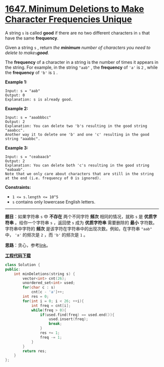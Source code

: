 # [1647. Minimum Deletions to Make Character Frequencies Unique](https://leetcode.com/problems/minimum-deletions-to-make-character-frequencies-unique/)

A string `s` is called **good** if there are no two different characters in `s` that have the same **frequency**.

Given a string `s` , return *the **minimum** number of characters you need to delete to make*`s`***good**.*

The **frequency** of a character in a string is the number of times it appears in the string. For example, in the string `"aab"` , the **frequency** of `'a'` is `2` , while the **frequency** of `'b'` is `1` .

**Example 1:**

```
Input: s = "aab"
Output: 0
Explanation: s is already good.
```

**Example 2:**

```
Input: s = "aaabbbcc"
Output: 2
Explanation: You can delete two 'b's resulting in the good string "aaabcc".
Another way it to delete one 'b' and one 'c' resulting in the good string "aaabbc".
```

**Example 3:**

```
Input: s = "ceabaacb"
Output: 2
Explanation: You can delete both 'c's resulting in the good string "eabaab".
Note that we only care about characters that are still in the string at the end (i.e. frequency of 0 is ignored).
```

**Constraints:**

* `1 <= s.length <= 10^5`
* `s` contains only lowercase English letters.

-----

**题目**：如果字符串 `s` 中 **不存在** 两个不同字符 **频次** 相同的情况，就称 `s` 是 **优质字符串** 。给你一个字符串 `s` ，返回使 `s` 成为 **优质字符串** 需要删除的 **最小** 字符数。字符串中字符的 **频次** 是该字符在字符串中的出现次数。例如，在字符串 `"aab"` 中， `'a'` 的频次是 `2` ，而 `'b'` 的频次是 `1` 。

**思路**：贪心，参考[link](https://leetcode.com/problems/minimum-deletions-to-make-character-frequencies-unique/discuss/927549/C%2B%2BJavaPython-3-Greedy)。

[**工程代码下载**](https://github.com/shenkh/leetcode)

```cpp
class Solution {
public:
    int minDeletions(string s) {
        vector<int> cnt(26);
        unordered_set<int> used;
        for(char c : s)
            cnt[c - 'a']++;
        int res = 0;
        for(int i = 0; i < 26; ++i){
            int freq = cnt[i];
            while(freq > 0){
                if(used.find(freq) == used.end()){
                    used.insert(freq);
                    break;
                }
                res += 1;
                freq -= 1;
            }
        }
        return res;
    }
};
```
